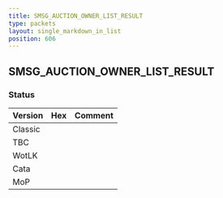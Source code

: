 ```yaml
---
title: SMSG_AUCTION_OWNER_LIST_RESULT
type: packets
layout: single_markdown_in_list
position: 606
---
```


## SMSG_AUCTION_OWNER_LIST_RESULT

### Status

Version | Hex | Comment
---------- | ---------- | ---------- 
Classic |  |  
TBC |  |  
WotLK |  |  
Cata |  |  
MoP |  |  